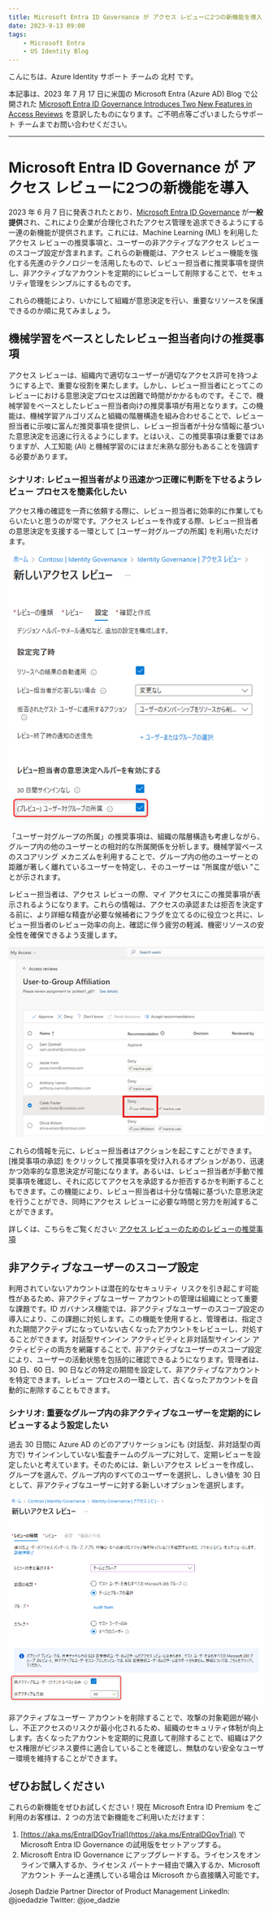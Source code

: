 ```yaml
---
title: Microsoft Entra ID Governance が アクセス レビューに2つの新機能を導入
date: 2023-9-13 09:00
tags:
    - Microsoft Entra
    - US Identity Blog
---
```


こんにちは、Azure Identity サポート チームの 北村 です。

本記事は、2023 年 7 月 17 日に米国の Microsoft Entra (Azure AD) Blog で公開された [Microsoft Entra ID Governance Introduces Two New Features in Access Reviews](https://techcommunity.microsoft.com/t5/microsoft-entra-azure-ad-blog/microsoft-entra-id-governance-introduces-two-new-features-in/ba-p/2466930) を意訳したものになります。ご不明点等ございましたらサポート チームまでお問い合わせください。

---
# Microsoft Entra ID Governance が アクセス レビューに2つの新機能を導入

2023 年 6 月 7 日に発表されたとおり、[Microsoft Entra ID Governance](https://techcommunity.microsoft.com/t5/microsoft-entra-azure-ad-blog/microsoft-entra-id-governance-introduces-two-new-features-in/ba-p/2466930) が**一般提供**され、これにより企業が合理化されたアクセス管理を追求できるようにする一連の新機能が提供されます。これには、Machine Learning (ML) を利用したアクセス レビューの推奨事項と、ユーザーの非アクティブなアクセス レビューのスコープ設定が含まれます。これらの新機能は、アクセス レビュー機能を強化する先進のテクノロジーを活用したもので、レビュー担当者に推奨事項を提供し、非アクティブなアカウントを定期的にレビューして削除することで、セキュリティ管理をシンプルにするものです。

これらの機能により、いかにして組織が意思決定を行い、重要なリソースを保護できるのか順に見てみましょう。

## 機械学習をベースとしたレビュー担当者向けの推奨事項

アクセス レビューは、組織内で適切なユーザーが適切なアクセス許可を持つようにする上で、重要な役割を果たします。しかし、レビュー担当者にとってこのレビューにおける意思決定プロセスは困難で時間がかかるものです。そこで、機械学習をベースとしたレビュー担当者向けの推奨事項が有用となります。この機能は、機械学習アルゴリズムと組織の階層構造を組み合わせることで、レビュー担当者に示唆に富んだ推奨事項を提供し、レビュー担当者が十分な情報に基づいた意思決定を迅速に行えるようにします。とはいえ、この推奨事項は重要ではありますが、人工知能 (AI) と機械学習のにはまだ未熟な部分もあることを強調する必要があります。

### シナリオ: レビュー担当者がより迅速かつ正確に判断を下せるようレビュー プロセスを簡素化したい

アクセス権の確認を一斉に依頼する際に、レビュー担当者に効率的に作業してもらいたいと思うのが常です。アクセス レビューを作成する際、レビュー担当者の意思決定を支援する一環として [ユーザー対グループの所属] を利用いただけます。

![](./microsoft-entra-id-governance-introduces-two-new-features-in-access-reviews/introduces-two-new-features-in-access-reviews1.png) 

「ユーザー対グループの所属」の推奨事項は、組織の階層構造も考慮しながら、グループ内の他のユーザーとの相対的な所属関係を分析します。機械学習ベースのスコアリング メカニズムを利用することで、グループ内の他のユーザーとの距離が著しく離れているユーザーを特定し、そのユーザーは "所属度が低い "ことが示されます。 

レビュー担当者は、アクセス レビューの際、マイ アクセスにこの推奨事項が表示されるようになります。これらの情報は、アクセスの承認または拒否を決定する前に、より詳細な精査が必要な候補者にフラグを立てるのに役立つと共に、レビュー担当者のレビュー効率の向上、確認に伴う疲労の軽減、機密リソースの安全性を確保できるよう支援します。

![](./microsoft-entra-id-governance-introduces-two-new-features-in-access-reviews/introduces-two-new-features-in-access-reviews2.png)

これらの情報を元に、レビュー担当者はアクションを起こすことができます。[推奨事項の承認] をクリックして推奨事項を受け入れるオプションがあり、迅速かつ効率的な意思決定が可能になります。あるいは、レビュー担当者が手動で推奨事項を確認し、それに応じてアクセスを承認するか拒否するかを判断することもできます。この機能により、レビュー担当者は十分な情報に基づいた意思決定を行うことができ、同時にアクセス レビューに必要な時間と労力を削減することができます。

詳しくは、こちらをご覧ください: [アクセス レビューのためのレビューの推奨事項](https://learn.microsoft.com/ja-jp/azure/active-directory/governance/review-recommendations-access-reviews)

## 非アクティブなユーザーのスコープ設定 

利用されていないアカウントは潜在的なセキュリティ リスクを引き起こす可能性があるため、非アクティブなユーザー アカウントの管理は組織にとって重要な課題です。ID ガバナンス機能では、非アクティブなユーザーのスコープ設定の導入により、この課題に対処します。この機能を使用すると、管理者は、指定された期間アクティブになっていない古くなったアカウントをレビューし、対処することができます。対話型サインイン アクティビティと非対話型サインイン アクティビティの両方を網羅することで、非アクティブなユーザーのスコープ設定により、ユーザーの活動状態を包括的に確認できるようになります。管理者は、30 日、60 日、90 日などの特定の期間を設定して、非アクティブなアカウントを特定できます。レビュー プロセスの一環として、古くなったアカウントを自動的に削除することもできます。

### シナリオ: 重要なグループ内の非アクティブなユーザーを定期的にレビューするよう設定したい

過去 30 日間に Azure AD のどのアプリケーションにも (対話型、非対話型の両方で) サインインしていない監査チームのグループに対して、定期レビューを設定したいと考えています。そのためには、新しいアクセス レビューを作成し、グループを選んで、グループ内のすべてのユーザーを選択し、しきい値を 30 日として、非アクティブなユーザーに対する新しいオプションを選択します。

![](./microsoft-entra-id-governance-introduces-two-new-features-in-access-reviews/introduces-two-new-features-in-access-reviews3.png)

非アクティブなユーザー アカウントを削除することで、攻撃の対象範囲が縮小し、不正アクセスのリスクが最小化されるため、組織のセキュリティ体制が向上します。古くなったアカウントを定期的に見直して削除することで、組織はアクセス権限がビジネス要件に適合していることを確認し、無駄のない安全なユーザー環境を維持することができます。

## ぜひお試しください

これらの新機能をぜひお試しください！現在 Microsoft Entra ID Premium をご利用のお客様は、2 つの方法で新機能をご利用いただけます： 

1. [https://aka.ms/EntraIDGovTrial](https://aka.ms/EntraIDGovTrial) で Microsoft Entra ID Governance の試用版をセットアップする。
2. Microsoft Entra ID Governance にアップグレードする。ライセンスをオンラインで購入するか、ライセンス パートナー経由で購入するか、Microsoft アカウント チームと連携している場合は Microsoft から直接購入可能です。

Joseph Dadzie 
Partner Director of Product Management 
LinkedIn: @joedadzie 
Twitter: @joe_dadzie 
